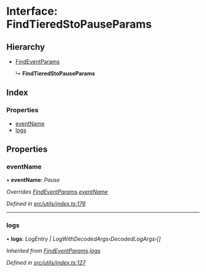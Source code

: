 # Interface: FindTieredStoPauseParams

## Hierarchy

* [FindEventParams](_utils_index_.findeventparams.md)

  ↳ **FindTieredStoPauseParams**

## Index

### Properties

* [eventName](_utils_index_.findtieredstopauseparams.md#eventname)
* [logs](_utils_index_.findtieredstopauseparams.md#logs)

## Properties

###  eventName

• **eventName**: *Pause*

*Overrides [FindEventParams](_utils_index_.findeventparams.md).[eventName](_utils_index_.findeventparams.md#eventname)*

*Defined in [src/utils/index.ts:176](https://github.com/PolymathNetwork/polymath-sdk/blob/e8bbc1e/src/utils/index.ts#L176)*

___

###  logs

• **logs**: *LogEntry | LogWithDecodedArgs‹DecodedLogArgs›[]*

*Inherited from [FindEventParams](_utils_index_.findeventparams.md).[logs](_utils_index_.findeventparams.md#logs)*

*Defined in [src/utils/index.ts:127](https://github.com/PolymathNetwork/polymath-sdk/blob/e8bbc1e/src/utils/index.ts#L127)*
